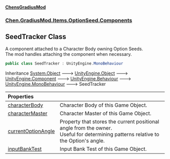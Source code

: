 #### [ChensGradiusMod](index 'index')
### [Chen.GradiusMod.Items.OptionSeed.Components](DLK6_XagJC8yDTIwBWv4gg 'Chen.GradiusMod.Items.OptionSeed.Components')
## SeedTracker Class
A component attached to a Character Body owning Option Seeds.  
The mod handles attaching the component when necessary.  
```csharp
public class SeedTracker : UnityEngine.MonoBehaviour
```

Inheritance [System.Object](https://docs.microsoft.com/en-us/dotnet/api/System.Object 'System.Object') &#129106; [UnityEngine.Object](https://docs.microsoft.com/en-us/dotnet/api/UnityEngine.Object 'UnityEngine.Object') &#129106; [UnityEngine.Component](https://docs.microsoft.com/en-us/dotnet/api/UnityEngine.Component 'UnityEngine.Component') &#129106; [UnityEngine.Behaviour](https://docs.microsoft.com/en-us/dotnet/api/UnityEngine.Behaviour 'UnityEngine.Behaviour') &#129106; [UnityEngine.MonoBehaviour](https://docs.microsoft.com/en-us/dotnet/api/UnityEngine.MonoBehaviour 'UnityEngine.MonoBehaviour') &#129106; SeedTracker  

| Properties | |
| :--- | :--- |
| [characterBody](bzArg_WbfBikWqiG0wRoUg 'Chen.GradiusMod.Items.OptionSeed.Components.SeedTracker.characterBody') | Character Body of this Game Object.<br/> |
| [characterMaster](h0kiM_NiND_FbXUbJACH7A 'Chen.GradiusMod.Items.OptionSeed.Components.SeedTracker.characterMaster') | Character Master of this Game Object.<br/> |
| [currentOptionAngle](uFgf8girh_s0lrWh7uZu_Q 'Chen.GradiusMod.Items.OptionSeed.Components.SeedTracker.currentOptionAngle') | Property that stores the current positional angle from the owner.<br/>Useful for determining patterns relative to the Option's angle.<br/> |
| [inputBankTest](np0+skRgOCy3IHkXlQiGPQ 'Chen.GradiusMod.Items.OptionSeed.Components.SeedTracker.inputBankTest') | Input Bank Test of this Game Object.<br/> |
